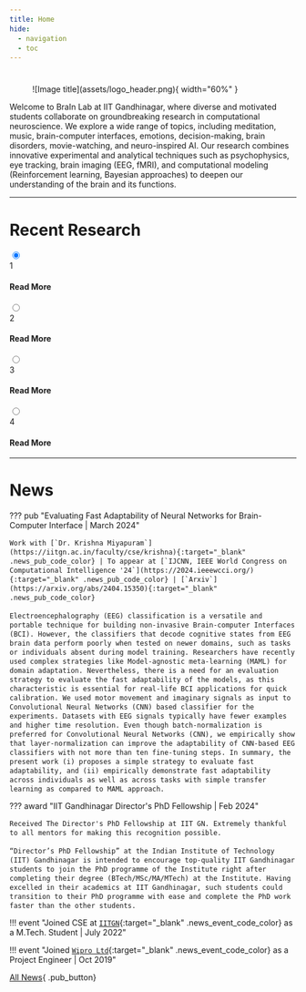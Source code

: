 ```yaml
---
title: Home
hide:
  - navigation
  - toc
---
```


### 

<div class="custom_row" markdown>
<div class="custom_col-12 center_align" markdown>

# 

<figure markdown="span">
  ![Image title](assets/logo_header.png){ width="60%" }
</figure>

<!-- <p class="custom_title">Anupam Sharma</p> -->

</div>

<div class="custom_col-12 justified_text" markdown>
Welcome to BraIn Lab at IIT Gandhinagar, where diverse and motivated students collaborate on groundbreaking research in computational neuroscience. We explore a wide range of topics, including meditation, music, brain-computer interfaces, emotions, decision-making, brain disorders, movie-watching, and neuro-inspired AI. Our research combines innovative experimental and analytical techniques such as psychophysics, eye tracking, brain imaging (EEG, fMRI), and computational modeling (Reinforcement learning, Bayesian approaches) to deepen our understanding of the brain and its functions.
</div>

</div>

---

# Recent Research

<div class="carousel_wrapper">
    <div class="carousel_container">
        <input class="carousel_input" type="radio" name="slide" id="c1" checked>
        <label for="c1" class="carousel_card">
            <div class="carousel_row">
                <div class="carousel_icon">1</div>
                <div class="carousel_description">
                    <h4><a class="pub_button pub_button_clickable">Read More</a></h4>
                </div>
            </div>
        </label>
        <input class="carousel_input" type="radio" name="slide" id="c2" >
        <label for="c2" class="carousel_card">
            <div class="carousel_row">
                <div class="carousel_icon">2</div>
                <div class="carousel_description">
                    <h4><a class="pub_button pub_button_clickable">Read More</a></h4>
                </div>
            </div>
        </label>
        <input class="carousel_input" type="radio" name="slide" id="c3" >
        <label for="c3" class="carousel_card">
            <div class="carousel_row">
                <div class="carousel_icon">3</div>
                <div class="carousel_description">
                    <h4><a class="pub_button pub_button_clickable">Read More</a></h4>
                </div>
            </div>
        </label>
        <input class="carousel_input" type="radio" name="slide" id="c4" >
        <label for="c4" class="carousel_card">
            <div class="carousel_row">
                <div class="carousel_icon">4</div>
                <div class="carousel_description">
                    <h4><a class="pub_button pub_button_clickable">Read More</a></h4>
                </div>
            </div>
        </label>
    </div>
</div>

---

# News

<!-- Copy recent 5 news from news.md -->
<div class="custom_admonition" markdown>

??? pub "Evaluating Fast Adaptability of Neural Networks for Brain-Computer Interface | March 2024"

    Work with [`Dr. Krishna Miyapuram`](https://iitgn.ac.in/faculty/cse/krishna){:target="_blank" .news_pub_code_color} | To appear at [`IJCNN, IEEE World Congress on Computational Intelligence '24`](https://2024.ieeewcci.org/){:target="_blank" .news_pub_code_color} | [`Arxiv`](https://arxiv.org/abs/2404.15350){:target="_blank" .news_pub_code_color}

    Electroencephalography (EEG) classification is a versatile and portable technique for building non-invasive Brain-computer Interfaces (BCI). However, the classifiers that decode cognitive states from EEG brain data perform poorly when tested on newer domains, such as tasks or individuals absent during model training. Researchers have recently used complex strategies like Model-agnostic meta-learning (MAML) for domain adaptation. Nevertheless, there is a need for an evaluation strategy to evaluate the fast adaptability of the models, as this characteristic is essential for real-life BCI applications for quick calibration. We used motor movement and imaginary signals as input to Convolutional Neural Networks (CNN) based classifier for the experiments. Datasets with EEG signals typically have fewer examples and higher time resolution. Even though batch-normalization is preferred for Convolutional Neural Networks (CNN), we empirically show that layer-normalization can improve the adaptability of CNN-based EEG classifiers with not more than ten fine-tuning steps. In summary, the present work (i) proposes a simple strategy to evaluate fast adaptability, and (ii) empirically demonstrate fast adaptability across individuals as well as across tasks with simple transfer learning as compared to MAML approach.

??? award "IIT Gandhinagar Director's PhD Fellowship | Feb 2024"

    Received The Director's PhD Fellowship at IIT GN. Extremely thankful to all mentors for making this recognition possible.

    “Director’s PhD Fellowship” at the Indian Institute of Technology (IIT) Gandhinagar is intended to encourage top-quality IIT Gandhinagar students to join the PhD programme of the Institute right after completing their degree (BTech/MSc/MA/MTech) at the Institute. Having excelled in their academics at IIT Gandhinagar, such students could transition to their PhD programme with ease and complete the PhD work faster than the other students.

!!! event "Joined CSE at [`IITGN`](https://iitgn.ac.in){:target="_blank" .news_event_code_color} as a M.Tech. Student | July 2022"

!!! event "Joined [`Wipro Ltd`](https://wipro.com){:target="_blank" .news_event_code_color} as a Project Engineer | Oct 2019"

</div>

[All News](news/index.md){ .pub_button} 

